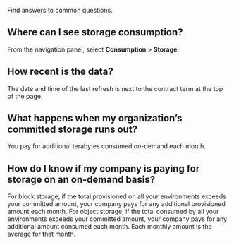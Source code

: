 
Find answers to common questions.

## Where can I see storage consumption?


From the navigation panel, select **Consumption** > **Storage**.

## How recent is the data?


The date and time of the last refresh is next to the contract term at the top of the page.

## What happens when my organization’s committed storage runs out?


You pay for additional terabytes consumed on-demand each month.

## How do I know if my company is paying for storage on an on-demand basis?


For block storage, if the total provisioned on all your environments exceeds your committed amount, your company pays for any additional provisioned amount each month. For object storage, if the total consumed by all your environments exceeds your committed amount, your company pays for any additional amount consumed each month. Each monthly amount is the average for that month.

